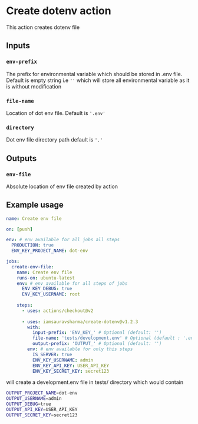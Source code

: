 # Create dotenv action

This action creates dotenv file

## Inputs

### `env-prefix`

The prefix for environmental variable which should be stored in .env file. Default is empty string i.e `''` which will store all environmental variable as it is without modification

### `file-name`

Location of dot env file. Default is `'.env'`

### `directory`

Dot env file directory path default is `'.'`

## Outputs

### `env-file`

Absolute location of env file created by action

## Example usage

```yaml
name: Create env file

on: [push]

env: # env available for all jobs all steps
  PRODUCTION: true
  ENV_KEY_PROJECT_NAME: dot-env

jobs:
  create-env-file:
    name: Create env file
    runs-on: ubuntu-latest
    env: # env available for all steps of jobs
      ENV_KEY_DEBUG: true
      ENV_KEY_USERNAME: root
    
    steps:
      - uses: actions/checkout@v2
      
      - uses: iamsauravsharma/create-dotenv@v1.2.3
        with:
          input-prefix: 'ENV_KEY_' # Optional (default: '')
          file-name: 'tests/development.env' # Optional (default : '.env')
          output-prefix: 'OUTPUT_' # Optional (default: '')
        env: # env available for only this steps
          IS_SERVER: true
          ENV_KEY_USERNAME: admin
          ENV_KEY_API_KEY: USER_API_KEY
          ENV_KEY_SECRET_KEY: secret123
```

will create a development.env file in tests/ directory which would contain

```bash
OUTPUT_PROJECT_NAME=dot-env
OUTPUT_USERNAME=admin
OUTPUT_DEBUG=true
OUTPUT_API_KEY=USER_API_KEY
OUTPUT_SECRET_KEY=secret123
```
